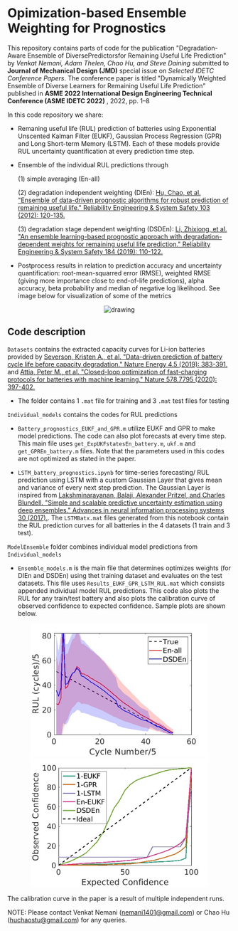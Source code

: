 # Opimization-based Ensemble Weighting for Prognostics

This repository contains parts of code for the publication "Degradation-Aware Ensemble of DiversePredictorsfor Remaining Useful Life Prediction" by _Venkat Nemani, Adam Thelen, Chao Hu, and Steve Daining_ submitted to **Journal of Mechanical Design (JMD)** special issue on _Selected IDETC Conference Papers_. The conference paper is titled "Dynamically Weighted Ensemble of Diverse Learners for Remaining Useful Life Prediction" published in **ASME 2022 International Design Engineering Technical Conference (ASME IDETC 2022)** , 2022, pp. 1–8

In this code repository we share:
- Remaning useful life (RUL) prediction of batteries using Exponential Unscented Kalman Filter (EUKF), Gaussian Process Regression (GPR) and Long Short-term Memory (LSTM). Each of these models provide RUL uncertainty quantification at every prediction time step. 
- Ensemble of the individual RUL predictions through 

    (1) simple averaging (En-all)
    
    (2) degradation independent weighting (DIEn): [Hu, Chao, et al. "Ensemble of data-driven prognostic algorithms for robust prediction of remaining useful life." Reliability Engineering & System Safety 103 (2012): 120-135.](https://doi.org/10.1016/j.ress.2012.03.008)
    
    (3) degradation stage dependent weighting (DSDEn): [Li, Zhixiong, et al. "An ensemble learning-based prognostic approach with degradation-dependent weights for remaining useful life prediction." Reliability Engineering & System Safety 184 (2019): 110-122.](https://doi.org/10.1016/j.ress.2017.12.016)
    
- Postprocess results in relation to prediction accuracy and uncertainty quantification: root-mean-squarred error (RMSE), weighted RMSE (giving more importance close to end-of-life predictions), alpha accuracy, beta probability and median of negative log likelihood. See image below for visualization of some of the metrics
<p align="center">
<img src="https://user-images.githubusercontent.com/94071944/188748621-f7d73cef-9962-4edc-bf5d-cadb178b3d77.png" alt="drawing" width="400"/>
</p>

## Code description

`Datasets` contains the extracted capacity curves for Li-ion batteries provided by [Severson, Kristen A., et al. "Data-driven prediction of battery cycle life before capacity degradation." Nature Energy 4.5 (2019): 383-391.](https://doi.org/10.1038/s41560-019-0356-8) and [Attia, Peter M., et al. "Closed-loop optimization of fast-charging protocols for batteries with machine learning." Nature 578.7795 (2020): 397-402.](https://doi.org/10.1038/s41586-020-1994-5)
- The folder contains 1 `.mat` file for training and 3 `.mat` test files for testing

`Individual_models` contains the codes for RUL predictions
- `Battery_prognostics_EUKF_and_GPR.m` utilize EUKF and GPR to make model predictions. The code can also plot forecasts at every time step. This main file uses `get_ExpUKFstatesEn_battery.m`, `ukf.m` and `get_GPREn_battery.m` files. Note that the parameters used in this codes are not optimized as stated in the paper.

- `LSTM_battery_prognostics.ipynb` for time-series forecasting/ RUL prediction using LSTM with a custom Gaussian Layer that gives mean and variance of every next step prediction. The Gaussian Layer is inspired from [Lakshminarayanan, Balaji, Alexander Pritzel, and Charles Blundell. "Simple and scalable predictive uncertainty estimation using deep ensembles." Advances in neural information processing systems 30 (2017).](https://arxiv.org/abs/1612.01474). The `LSTMBatx.mat` files generated from this notebook contain the RUL prediction curves for all batteries in the 4 datasets (1 train and 3 test). 

`ModelEnsemble` folder combines individual model predictions from `Individual_models`
- `Ensemble_models.m` is the main file that determines optimizes weights (for DIEn and DSDEn) using thet training dataset and evaluates on the test datasets. This file uses `Results_EUKF_GPR_LSTM_RUL.mat` which consists appended individual model RUL predictions. This code also plots the RUL for any train/test battery and also plots the calibration curve of observed confidence to expected confidence. Sample plots are shown below. 

<p align="center">
  <img src="/ModelEnsemble/RUL_sample.jpg" width="400" />
  <img src="/ModelEnsemble/calibration_sample.jpg" width="400" />
</p>

The calibration curve in the paper is a result of multiple independent runs. 

NOTE: Please contact Venkat Nemani (nemani1401@gmail.com) or Chao Hu (huchaostu@gmail.com) for any queries.
